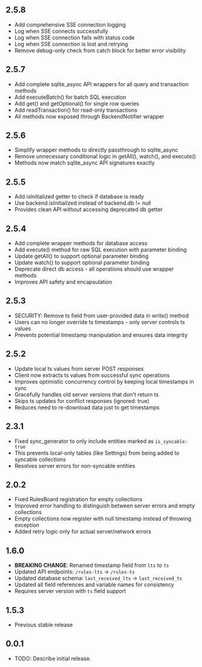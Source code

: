 ## 2.5.8

* Add comprehensive SSE connection logging
* Log when SSE connects successfully
* Log when SSE connection fails with status code
* Log when SSE connection is lost and retrying
* Remove debug-only check from catch block for better error visibility

## 2.5.7

* Add complete sqlite_async API wrappers for all query and transaction methods
* Add executeBatch() for batch SQL execution
* Add get() and getOptional() for single row queries
* Add readTransaction() for read-only transactions
* All methods now exposed through BackendNotifier wrapper

## 2.5.6

* Simplify wrapper methods to directly passthrough to sqlite_async
* Remove unnecessary conditional logic in getAll(), watch(), and execute()
* Methods now match sqlite_async API signatures exactly

## 2.5.5

* Add isInitialized getter to check if database is ready
* Use backend.isInitialized instead of backend.db != null
* Provides clean API without accessing deprecated db getter

## 2.5.4

* Add complete wrapper methods for database access
* Add execute() method for raw SQL execution with parameter binding
* Update getAll() to support optional parameter binding
* Update watch() to support optional parameter binding
* Deprecate direct db access - all operations should use wrapper methods
* Improves API safety and encapsulation

## 2.5.3

* SECURITY: Remove ts field from user-provided data in write() method
* Users can no longer override ts timestamps - only server controls ts values
* Prevents potential timestamp manipulation and ensures data integrity

## 2.5.2

* Update local ts values from server POST responses
* Client now extracts ts values from successful sync operations
* Improves optimistic concurrency control by keeping local timestamps in sync
* Gracefully handles old server versions that don't return ts
* Skips ts updates for conflict responses (ignored: true)
* Reduces need to re-download data just to get timestamps

## 2.3.1

* Fixed sync_generator to only include entities marked as `is_syncable: true`
* This prevents local-only tables (like Settings) from being added to syncable collections
* Resolves server errors for non-syncable entities

## 2.0.2

* Fixed RulesBoard registration for empty collections
* Improved error handling to distinguish between server errors and empty collections
* Empty collections now register with null timestamp instead of throwing exception
* Added retry logic only for actual server/network errors

## 1.6.0

* **BREAKING CHANGE**: Renamed timestamp field from `lts` to `ts`
* Updated API endpoints: `/rules-lts` → `/rules-ts`
* Updated database schema: `last_received_lts` → `last_received_ts`
* Updated all field references and variable names for consistency
* Requires server version with `ts` field support

## 1.5.3

* Previous stable release

## 0.0.1

* TODO: Describe initial release.

